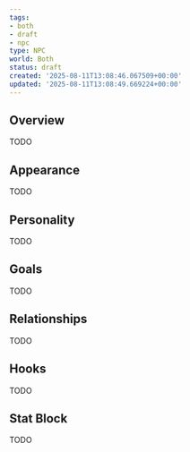 ```yaml
---
tags:
- both
- draft
- npc
type: NPC
world: Both
status: draft
created: '2025-08-11T13:08:46.067509+00:00'
updated: '2025-08-11T13:08:49.669224+00:00'
---
```



## Overview

TODO
## Appearance

TODO
## Personality

TODO
## Goals

TODO
## Relationships

TODO
## Hooks

TODO
## Stat Block

TODO
